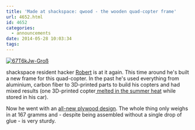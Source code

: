 ```yaml
---
title: 'Made at shackspace: qwood - the wooden quad-copter frame'
url: 4652.html
id: 4652
categories:
  - announcements
date: 2014-05-28 10:03:34
tags:
---
```


[![67T6kJw-Groß](https://blog.shackspace.de/wp-content/uploads/2014/05/67T6kJw-Groß-300x168.jpg)](https://blog.shackspace.de/wp-content/uploads/2014/05/67T6kJw-Groß.jpg)

shackspace resident hacker [Robert](https://twitter.com/4rm4) is at it again. This time around he's built a new frame for this quad-copter.
In the past he's used everything from aluminium, carbon fiber to 3D-printed parts to build his copters and had mixed results (one 3D-printed copter[ melted in the summer heat](http://armageddon421.de/wp-content/uploads/2014/03/AyvFn1YCQAEyvgq.jpg) while stored in his car).

Now he went with an [all-new plywood design](http://armageddon421.de/?p=319). The whole thing only weighs in at 167 gramms and - despite being assembled without a single drop of glue - is very sturdy.